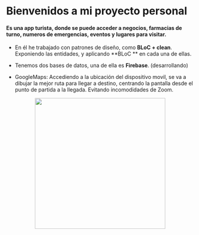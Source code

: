 # Bienvenidos  a mi proyecto personal

#### Es una app turista, donde se puede acceder a negocios, farmacias de turno, numeros de emergencias, eventos y lugares para visitar.

- En él he trabajado con patrones de diseño, como **BLoC + clean**. Exponiendo las entidades, y aplicando **BLoC ** en cada una de ellas.

- Tenemos dos bases de datos, una de ella es **Firebase**. (desarrollando)

- GoogleMaps: Accediendo a la ubicación del dispositivo movil, se va a dibujar la mejor ruta para llegar a destino, centrando la pantalla desde el punto de partida a la llegada. Evitando incomodidades de Zoom.

<p align="center"> <img src="http://emiibarra6.com/DBremota/map" width="350"/> </p>
